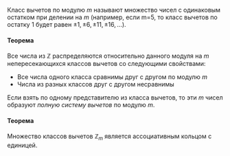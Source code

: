 Класс вычетов по модулю $m$ называют множество чисел с одинаковым остатком при делении на $m$ (например, если m=5, то класс вычетов по остатку 1 будет равен $\pm1,\pm6,\pm11,\pm16,...$).

#### Теорема
Все числа из $\mathbb Z$ распределяются относительно данного модуля на $m$ непересекающихся классов вычетов со следующими свойствами:
- Все числа одного класса сравнимы друг с другом по модулю $m$
- Числа из разных классов друг с другом несравнимы

Если взять по одному представителю из класса вычетов, то эти $m$ чисел образуют *полную систему вычетов* по модулю $m$.

#### Теорема
Множество классов вычетов $\mathbb Z_m$ является ассоциативным кольцом с единицей.